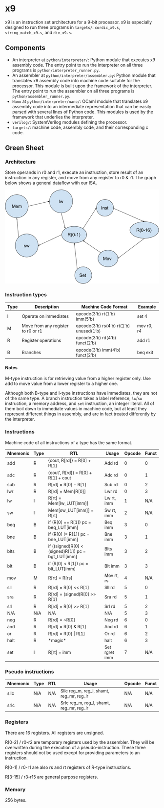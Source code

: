 # x9
x9 is an instruction set architecture for a 9-bit processor. x9 is especially designed to run three programs in `targets/`: `cordic_x9.s`, `string_match_x9.s`, and `div_x9.s`.


## Components
+ An interpreter at `python/interpreter/`: Python module that executes x9 assembly code. The entry point to run the interpreter on all three programs is `python/interpreter_runner.py`.
+ An assembler at `python/interpreter/assembler.py`: Python module that translates x9 assembly code into machine code suitable for the processor. This module is built upon the framework of the interpreter. The entry point to run the assembler on all three programs is `python/assembler_runner.py`.
+ `Nano` at `python/interpreter/nano/`: OCaml module that translates x9 assembly code into an intermediate representation that can be easily parsed with several lines of Python code. This modules is used by the framework that underlies the interpreter.
+ `verilog/`: SystemVerilog modules defining the processor.
+ `targets/`: machine code, assembly code, and their corresponding c code.


## Green Sheet

### Architecture
Store operands in r0 and r1, execute an instruction, store
result of an instruction in any register, and move from any register to
r0 & r1. The graph below shows a general dataflow with our ISA.

![](images/dataflow.png)

### Instruction types
| Type               | Description        | Machine Code Format      | Example            |
|--------------------|--------------------|--------------------|--------------------|
| I                  | Operate on immediates        | opcode(3’b) rt(1’b) imm(5’b)       | set 4              |
| M                  | Move from any register to r0 or r1 | opcode(3’b) rs(4’b) rt(1’b) unused(1’b)            | mov r0, r4         |
| R                  | Register operations          | opcode(3’b) rd(4’b) funct(2’b)       | add r1             |
| B                  | Branches           | opcode(3’b) imm(4’b) funct(2’b)      | beq exit           |

#### Notes
M-type instruction is for retrieving value from a higher register only. Use add to move value from a lower register to a higher one.

Although both B-type and I-type instructions have immediates,
they are not of the same type. A branch instruction takes a label
reference, `lw`/`sw` instruction, a memory address, and `set` instruction, an integer literal. All of them boil down to immediate values in machine code, but at least they
represent different things in assembly, and are in fact treated
differently by the interpreter.


### Instructions

Machine code of all instructions of a type has the same format.

| Mnemonic     | Type         | RTL          | Usage        | Opcode       | Funct        |
|--------------|--------------|--------------|--------------|--------------|--------------|
| add          | R            | {cout, R[rd]} = R[0] + R[1] | Add rd       | 0            | 0            |
| adc          | R            | {cout’, R[rd]} = R[0] + R[1] + cout | Adc rd       | 0            | 1            |
| sub          | R            | R[rd] = R[0] - R[1] | Sub rd       | 0            | 2            |
| lwr          | R            | R[rd] = Mem[R[0]] | Lwr rd       | 0            | 3            |
| lw           | I            | R[rt] = Mem[lw\_LUT[imm]] | Lw rt, imm   | 1            | N/A          |
| sw           | I            | Mem[sw\_LUT[imm]] = R[rt] | Sw rt, imm   | 2            | N/A          |
| beq          | B            | if (R[0] == R[1]) pc = beq\_LUT[imm] | Beq imm      | 3            | 0            |
| bne          | B            | if (R[0] != R[1]) pc = bne\_LUT[imm] | Bne imm      | 3            | 1            |
| blts         | B            | if ((signed)R[0] \< (signed)R[1]) pc = bgt\_LUT[imm] | Blts imm     | 3            | 2            |
| blt          | B            | if (R[0] \< R[1]) pc = blt\_LUT[imm] | Blt imm      | 3            | 3            |
| mov          | M            | R[rt] = R[rs]      | Mov rt, rs   | 4            | N/A          |
| sll          | R            | R[rd] = R[0] \<\< R[1] | Sll rd       | 5            | 0            |
| sra          | R            | R[rd] = (signed)R[0] \>\> R[1] | Sra rd       | 5            | 1            |
| srl          | R            | R[rd] = R[0] \>\> R[1]    | Srl rd       | 5            | 2            |
| N/A          | N/A          | N/A          | N/A          | 5            | 3            |
| neg          | R            | R[rd] = \~R[0]     | Neg rd       | 6            | 0            |
| and          | R            | R[rd] = R[0] & R[1] | And rd       | 6            | 1            |
| or           | R            | R[rd] = R[0] \| R[1] | Or rd        | 6            | 2            |
| halt         | R            | \*magic\*    | halt         | 6            | 3            |
| set          | I            | R[rt] = imm  | Set rgret imm    | 7            | N/A          |

### Pseudo instructions
| Mnemonic     | Type         | RTL          | Usage        | Opcode       | Funct        |
|--------------|--------------|--------------|--------------|--------------|--------------|
| sllc         | N/A          | N/A          | Sllc reg\_m, reg\_l, shamt, reg\_mr, reg\_lr | N/A          | N/A          |
| srlc         | N/A          | N/A          | Srlc reg\_m, reg\_l, shamt, reg\_mr, reg\_lr | N/A          | N/A          |


### Registers
There are 16 registers. All registers are unsigned.

R[0-2] / r0-r2 are temporary registers used by the assembler. They will
be overwritten during the execution of a pseudo-instruction. These three
registers should not be used except for providing parameters to an
instruction.

R[0-1] / r0-r1 are also rs and rt registers of R-type instructions.

R[3-15] / r3-r15 are general purpose registers.


### Memory
256 bytes.
